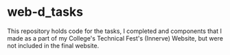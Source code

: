 # web-d_tasks
This repository holds code for the tasks, I completed and components that I made as a part of my College's Technical Fest's (Innerve) Website, but were not included in the final website.
